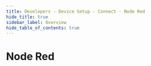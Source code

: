 ```yaml
---
title: Developers - Device Setup - Connect - Node Red
hide_title: true
sidebar_label: Overview
hide_table_of_contents: true
---
```


# Node Red

<!-- ## Role in IoT -->
